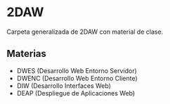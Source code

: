 # 2DAW

Carpeta generalizada de 2DAW con material de clase.

## Materias

- DWES (Desarrollo Web Entorno Servidor)
- DWENC (Desarrollo Web Entorno Cliente)
- DIW (Desarrollo Interfaces Web)
- DEAP (Despliegue de Aplicaciones Web)
